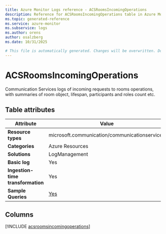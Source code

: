 ```yaml
---
title: Azure Monitor Logs reference - ACSRoomsIncomingOperations
description: Reference for ACSRoomsIncomingOperations table in Azure Monitor Logs.
ms.topic: generated-reference
ms.service: azure-monitor
ms.subservice: logs
ms.author: orens
author: osalzberg
ms.date: 10/31/2025

# This file is automatically generated. Changes will be overwritten. Do not change this file directly.
---
```


# ACSRoomsIncomingOperations

Communication Services logs of incoming requests to rooms operations, with summaries of room object, lifespan, participants and roles count etc.


## Table attributes

|Attribute|Value|
|---|---|
|**Resource types**|microsoft.communication/communicationservices|
|**Categories**|Azure Resources|
|**Solutions**| LogManagement|
|**Basic log**|Yes|
|**Ingestion-time transformation**|Yes|
|**Sample Queries**|[Yes](/azure/azure-monitor/reference/queries/acsroomsincomingoperations)|



## Columns
  
[!INCLUDE [acsroomsincomingoperations](~/reusable-content/ce-skilling/azure/includes/azure-monitor/reference/tables/acsroomsincomingoperations-include.md)]
